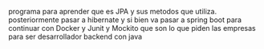 programa para aprender que es JPA y sus metodos que utiliza.
posteriormente pasar a hibernate y si bien va pasar a spring boot
para continuar con Docker y Junit y Mockito
que son lo que piden las empresas para ser desarrollador backend con java
